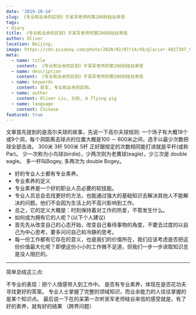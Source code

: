 ```yaml
---
date: '2019-10-14'
slug: 《专业和业余的区别》于吴军老师的第280封硅谷来信
tags:
- diary
title: 《专业和业余的区别》于吴军老师的第280封硅谷来信
author: Oliver
location: Beijing;
image: https://cdn.pixabay.com/photo/2020/02/07/14/49/glacier-4827387_960_720.jpg
meta:
  - name: title
    content: 《专业和业余的区别》于吴军老师的第280封硅谷来信
  - name: description
    content: 《专业和业余的区别》于吴军老师的第280封硅谷来信
  - name: keywords
    content: 吴军, 专业和业余的区别。
  - name: author
    content: Oliver Liu, 刘彤, A flying pig
  - name: language
    content: Chinese
featured: true
---
```


文章首先提到的是高尔夫球的故事，先说一下高尔夫球规则:
一个场子有大概18个或9个洞，每个洞距离击球点的位置大概是100 － 600米之间，选手以最少次数把球全部击进。
300米 3杆 500米 5杆 正好跟规定的次数相同能打进就是平杆(或称 Par)。
少一次称为小鸟球(birdie)，少两次则为老鹰球(eagle)，少三次是 double eagle。
多一杆叫Bogey, 多两次为 double Bogey。

- 好的专业人士都有专业素养。
- 专业素养的定义
- 专业素养是一个好的职业人员必要的软技能。
- 专业人员总会去找更好的方法，也能通过强大的基础知识去解决其他人不能解决的问题。他们不会因为生活上的不高兴影响到工作。
- 总之，它的定义大概是：时刻保持着对工作的热爱，不管发生什么。
- 如何成为拥有它的人呢？(以下个人建议)
- 首先先从改变自己的心态开始，改变自己看待事物的角度，不要去过度的以自己为中心思考，要多问问自己和冷静的思考。
- 每一份工作都有它存在的意义，也是我们的价值所在，我们应该考虑是否把这份价值最大化呢？即便这份小小的工作微不足道，但我们一步一步进取知识总是没人阻拦的。
 
--- 

简单总结这三点:

不专业的表现：把个人情感带入到工作中。
是否有专业素养，体现在是否花功夫寻找更好的答案。
专业人士掌握了完整的领域知识，而业余能力的人往往掌握的是某个知识点。
最后说一下在的呆第一次听吴军老师硅谷来信的感受就是，有了好的素养，就有好的结果 （跨界问题）
